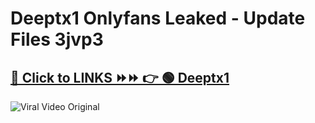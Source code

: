 
 # Deeptx1 Onlyfans Leaked - Update Files 3jvp3

## <h2><a href="https://clipsfans.com/Deeptx1&ref=git">🔗 Click to LINKS ⏩⏩ 👉 🟢 Deeptx1 </a></h2>

<a href="https://clipsfans.com/Deeptx1&ref=git" rel="nofollow" data-target="animated-image.originalLink"><img src="https://i.ibb.co.com/xMMVF88/686577567.gif" alt="Viral Video Original" style="max-width: 100%; display: inline-block;" data-target="animated-image.originalImage"></a>

